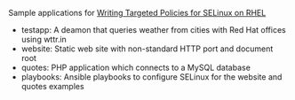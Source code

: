 Sample applications for [Writing Targeted Policies for SELinux on RHEL](https://redhatquickcourses.github.io/selinux-policies/selinux-policies/1/index.html)

* testapp: A deamon that queries weather from cities with Red Hat offices using wttr.in
* website: Static web site with non-standard HTTP port and document root
* quotes: PHP application which connects to a MySQL database
* playbooks: Ansible playbooks to configure SELinux for the website and quotes examples
